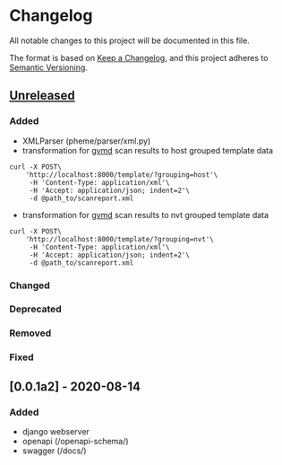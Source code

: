 # Changelog
All notable changes to this project will be documented in this file.

The format is based on [Keep a Changelog](https://keepachangelog.com/en/1.0.0/),
and this project adheres to [Semantic Versioning](https://semver.org/spec/v2.0.0.html).

## [Unreleased]
### Added
- XMLParser (pheme/parser/xml.py)
- transformation for [gvmd] scan results to host grouped template data
```
curl -X POST\
    'http://localhost:8000/template/?grouping=host'\
     -H 'Content-Type: application/xml'\
     -H 'Accept: application/json; indent=2'\
     -d @path_to/scanreport.xml
```
- transformation for [gvmd] scan results to nvt grouped template data 
```
curl -X POST\
    'http://localhost:8000/template/?grouping=nvt'\
     -H 'Content-Type: application/xml'\
     -H 'Accept: application/json; indent=2'\
     -d @path_to/scanreport.xml
```
### Changed
### Deprecated
### Removed
### Fixed

[Unreleased]: https://github.com/greenbone/pheme/compare/v0.0.1a2...HEAD


## [0.0.1a2] - 2020-08-14
### Added
- django webserver
- openapi (/openapi-schema/)
- swagger (/docs/) 

[gvmd]: https://github.com/greenbone/gvmd
